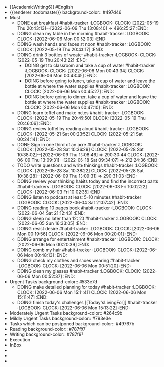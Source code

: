 - [[AcademicWriting6]] #English
- {{renderer :todomaster}}
  background-color:: #497d46
- Must
	- DONE eat breakfast #habit-tracker
	  :LOGBOOK:
	  CLOCK: [2022-05-19 Thu 20:43:13]--[2022-06-09 Thu 13:08:40] =>  496:25:27
	  :END:
	- DOING clean my table in the morning #habit-tracker
	  :LOGBOOK:
	  CLOCK: [2022-06-06 Mon 00:52:03]
	  :END:
	- DOING wash hands and faces at noon #habit-tracker
	  :LOGBOOK:
	  CLOCK: [2022-05-19 Thu 20:43:17]
	  :END:
	- DOING drink 3 bottles of weater #habit-tracker
	  :LOGBOOK:
	  CLOCK: [2022-05-19 Thu 20:43:22]
	  :END:
		- DOING get to classroom and take a cup of water #habit-tracker
		  :LOGBOOK:
		  CLOCK: [2022-06-06 Mon 00:43:34]
		  CLOCK: [2022-06-06 Mon 00:43:49]
		  :END:
		- DOING before going to lunch, take a cup of water and leave the bottle at  where the water supplies #habit-tracker
		  :LOGBOOK:
		  CLOCK: [2022-06-06 Mon 00:45:27]
		  :END:
		- DOING before going to dinner, take a cup of water and leave the bottle at where the water supplies #habit-tracker 
		  :LOGBOOK:
		  CLOCK: [2022-06-06 Mon 00:47:10]
		  :END:
	- DOING learn toffel and make notes #habit-tracker
	  :LOGBOOK:
	  CLOCK: [2022-05-19 Thu 20:45:50]
	  CLOCK: [2022-05-19 Thu 20:46:06]
	  :END:
	- DOING review toffel by reading aloud #habit-tracker
	  :LOGBOOK:
	  CLOCK: [2022-05-21 Sat 00:23:52]
	  CLOCK: [2022-05-21 Sat 00:24:14]
	  :END:
	- DONE  Sign in one third of an acre #habit-tracker
	  :LOGBOOK:
	  CLOCK: [2022-05-28 Sat 10:36:29]
	  CLOCK: [2022-05-28 Sat 10:38:02]--[2022-06-09 Thu 13:08:46] =>  290:30:44
	  CLOCK: [2022-06-09 Thu 13:09:31]--[2022-06-18 Sat 09:34:07] =>  212:24:36
	  :END:
	- TODO write questions and write thinkings #habit-tracker
	  :LOGBOOK:
	  CLOCK: [2022-05-28 Sat 10:38:22]
	  CLOCK: [2022-05-28 Sat 10:38:28]--[2022-06-09 Thu 13:09:31] =>  290:31:03
	  :END:
	- DOING review your thinking habits today and find the incorrect parts #habit-trackers
	  :LOGBOOK:
	  CLOCK: [2022-06-03 Fri 10:02:22]
	  CLOCK: [2022-06-03 Fri 10:02:35]
	  :END:
	- DOING listen to podcast at least 5-10 minutes #habit-tracker
	  :LOGBOOK:
	  CLOCK: [2022-06-04 Sat 21:07:42]
	  :END:
	- DOING reading 10 pages book #habit-tracker
	  :LOGBOOK:
	  CLOCK: [2022-06-04 Sat 21:12:43]
	  :END:
	- DOING sleep no later than 12: 20 #habit-tracker
	  :LOGBOOK:
	  CLOCK: [2022-06-05 Sun 16:33:05]
	  :END:
	- DOING resist desire #habit-tracker
	  :LOGBOOK:
	  CLOCK: [2022-06-06 Mon 00:19:56]
	  CLOCK: [2022-06-06 Mon 00:20:01]
	  :END:
	- DOING arrange for entertainment #habit-tracker
	  :LOGBOOK:
	  CLOCK: [2022-06-06 Mon 00:20:39]
	  :END:
	- DOING comb my hair #habit-tracker
	  :LOGBOOK:
	  CLOCK: [2022-06-06 Mon 00:48:13]
	  :END:
	- DOING check my clothes and shoes wearing #habit-tracker 
	  :LOGBOOK:
	  CLOCK: [2022-06-06 Mon 00:51:20]
	  :END:
	- DOING clean my glasses #habit-tracker
	  :LOGBOOK:
	  CLOCK: [2022-06-06 Mon 00:52:37]
	  :END:
- Urgent Tasks
  background-color:: #533e7d
	- DOING make detailed planning for today #habit-tracker
	  :LOGBOOK:
	  CLOCK: [2022-06-06 Mon 15:11:41]
	  CLOCK: [2022-06-06 Mon 15:11:47]
	  :END:
	- DOING finish today's challenges [[Today'sLivingFor]] #habit-tracker
	  :LOGBOOK:
	  CLOCK: [2022-06-06 Mon 15:13:22]
	  :END:
- Moderately Urgent Tasks
  background-color:: #264c9b
- Mildly Urgent Tasks
  background-color:: #793e3e
- Tasks which can be postponed
  background-color:: #49767b
- Reading
  background-color:: #787f97
- Writing
  background-color:: #787f97
- Execution
- InBox
-
-
-